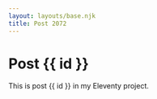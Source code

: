 ```yaml
---
layout: layouts/base.njk
title: Post 2072
---
```


# Post {{ id }}

This is post {{ id }} in my Eleventy project.
